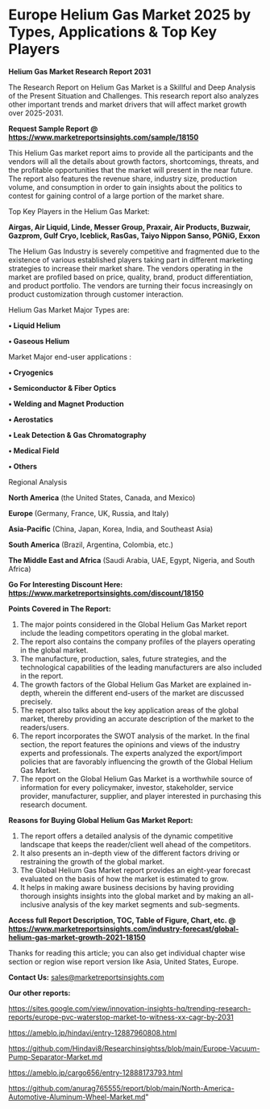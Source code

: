 # Europe Helium Gas Market 2025 by Types, Applications & Top Key Players

<strong>Helium Gas Market Research Report 2031</strong>

The Research Report on Helium Gas Market is a Skillful and Deep Analysis of the Present Situation and Challenges. This research report also analyzes other important trends and market drivers that will affect market growth over 2025-2031.

<strong>Request Sample Report @ <a href=https://www.marketreportsinsights.com/sample/18150>https://www.marketreportsinsights.com/sample/18150</a></strong>

This Helium Gas market report aims to provide all the participants and the vendors will all the details about growth factors, shortcomings, threats, and the profitable opportunities that the market will present in the near future. The report also features the revenue share, industry size, production volume, and consumption in order to gain insights about the politics to contest for gaining control of a large portion of the market share.

Top Key Players in the Helium Gas Market:

<strong>Airgas, Air Liquid, Linde, Messer Group, Praxair, Air Products, Buzwair, Gazprom, Gulf Cryo, Iceblick, RasGas, Taiyo Nippon Sanso, PGNiG, Exxon</strong>

The Helium Gas Industry is severely competitive and fragmented due to the existence of various established players taking part in different marketing strategies to increase their market share. The vendors operating in the market are profiled based on price, quality, brand, product differentiation, and product portfolio. The vendors are turning their focus increasingly on product customization through customer interaction.

Helium Gas Market Major Types are:

<strong>• Liquid Helium

• Gaseous Helium</strong>

Market Major end-user applications :

<strong>• Cryogenics

• Semiconductor & Fiber Optics

• Welding and Magnet Production

• Aerostatics

• Leak Detection & Gas Chromatography

• Medical Field

• Others</strong>

Regional Analysis

</u><strong><b>North America</b></strong> (the United States, Canada, and Mexico)

<strong><b>Europe </b></strong>(Germany, France, UK, Russia, and Italy)

<strong><b>Asia-Pacific</b></strong> (China, Japan, Korea, India, and Southeast Asia)

<strong><b>South America</b></strong> (Brazil, Argentina, Colombia, etc.)

<strong><b>The Middle East and Africa</b></strong> (Saudi Arabia, UAE, Egypt, Nigeria, and South Africa)

<strong>Go For Interesting Discount Here: <a href=https://www.marketreportsinsights.com/discount/18150>https://www.marketreportsinsights.com/discount/18150</a></strong>

<strong>Points Covered in The Report:</strong>
<ol>
  <li>The major points considered in the Global Helium Gas Market report include the leading competitors operating in the global market.</li>
  <li>The report also contains the company profiles of the players operating in the global market.</li>
  <li>The manufacture, production, sales, future strategies, and the technological capabilities of the leading manufacturers are also included in the report.</li>
  <li>The growth factors of the Global Helium Gas Market are explained in-depth, wherein the different end-users of the market are discussed precisely.</li>
  <li>The report also talks about the key application areas of the global market, thereby providing an accurate description of the market to the readers/users.</li>
  <li>The report incorporates the SWOT analysis of the market. In the final section, the report features the opinions and views of the industry experts and professionals. The experts analyzed the export/import policies that are favorably influencing the growth of the Global Helium Gas Market.</li>
  <li>The report on the Global Helium Gas Market is a worthwhile source of information for every policymaker, investor, stakeholder, service provider, manufacturer, supplier, and player interested in purchasing this research document.</li>
</ol>
<strong>Reasons for Buying Global Helium Gas Market Report:</strong>

<ol>
  <li>The report offers a detailed analysis of the dynamic competitive landscape that keeps the reader/client well ahead of the competitors.</li>
  <li>It also presents an in-depth view of the different factors driving or restraining the growth of the global market.</li>
  <li>The Global Helium Gas Market report provides an eight-year forecast evaluated on the basis of how the market is estimated to grow.</li>
  <li>It helps in making aware business decisions by having providing thorough insights insights into the global market and by making an all-inclusive analysis of the key market segments and sub-segments.</li>
</ol>
<strong>Access full Report Description, TOC, Table of Figure, Chart, etc. @ <a href=https://www.marketreportsinsights.com/industry-forecast/global-helium-gas-market-growth-2021-18150>https://www.marketreportsinsights.com/industry-forecast/global-helium-gas-market-growth-2021-18150</a></strong>


Thanks for reading this article; you can also get individual chapter wise section or region wise report version like Asia, United States, Europe.

<strong>Contact Us:</strong>
sales@marketreportsinsights.com

<strong>Our other reports:</strong>

<a href=https://sites.google.com/view/innovation-insights-hq/trending-research-reports/europe-pvc-waterstop-market-to-witness-xx-cagr-by-2031>https://sites.google.com/view/innovation-insights-hq/trending-research-reports/europe-pvc-waterstop-market-to-witness-xx-cagr-by-2031</a>

<a href=https://ameblo.jp/hindavi/entry-12887960808.html>https://ameblo.jp/hindavi/entry-12887960808.html</a>

<a href=https://github.com/Hindavi8/Researchinsightss/blob/main/Europe-Vacuum-Pump-Separator-Market.md>https://github.com/Hindavi8/Researchinsightss/blob/main/Europe-Vacuum-Pump-Separator-Market.md</a>

<a href=https://ameblo.jp/cargo656/entry-12888173793.html>https://ameblo.jp/cargo656/entry-12888173793.html</a>

<a href=https://github.com/anurag765555/report/blob/main/North-America-Automotive-Aluminum-Wheel-Market.md>https://github.com/anurag765555/report/blob/main/North-America-Automotive-Aluminum-Wheel-Market.md</a>"
